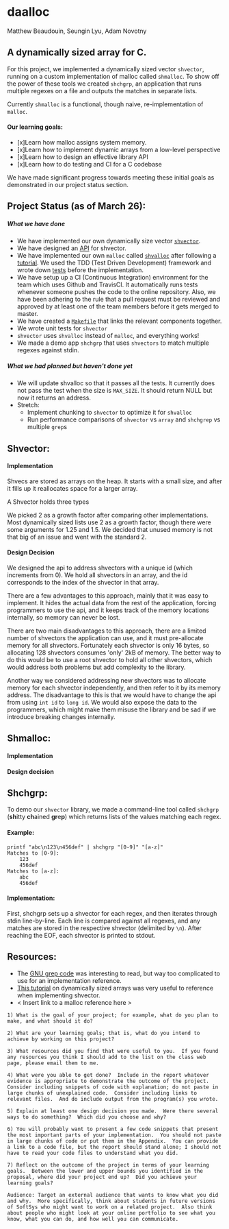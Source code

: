 # daalloc
Matthew Beaudouin, Seungin Lyu, Adam Novotny

## A dynamically sized array for C.

For this project, we implemented a dynamically sized vector `shvector`, running on a custom implementation of malloc called `shmalloc`. To show off the power of these tools we created `shchgrp`, an application that runs multiple regexes on a file and outputs the matches in separate lists.

Currently `shmalloc` is a functional, though naive, re-implementation of `malloc`.


#### Our learning goals:
- [x]Learn how malloc assigns system memory.
- [x]Learn how to implement dynamic arrays from a low-level perspective
- [x]Learn how to design an effective library API
- [x]Learn how to do testing and CI for a C codebase

We have made significant progress towards meeting these initial goals as demonstrated in our project status section. 

## Project Status (as of March 26):

##### What we have done
- We have implemented our own dynamically size vector [`shvector`](https://github.com/SeunginLyu/SoftSys-daalloc/blob/master/src/shvec.c).
- We have designed an [API](https://github.com/SeunginLyu/SoftSys-daalloc/blob/master/spec.md) for shvector.
- We have implemented our own `malloc` called [`shvalloc`](https://github.com/SeunginLyu/SoftSys-daalloc/blob/master/src/shvalloc.c) after following a [tutorial](https://danluu.com/malloc-tutorial/). We used the TDD (Test Driven Development) framework and wrote down [tests](https://github.com/SeunginLyu/SoftSys-daalloc/blob/master/src/test_shvalloc.c) before the implementation. 
- We have setup up a CI (Continuous Integration) environment for the team which uses Github and TravisCI. It automatically runs tests whenever someone pushes the code to the online repository. Also, we have been adhering to the rule that a pull request must be reviewed and approved by at least one of the team members before it gets merged to master.
- We have created a [`Makefile`](https://github.com/SeunginLyu/SoftSys-daalloc/blob/master/src/Makefile) that links the relevant components together. 
- We wrote unit tests for `shvector`
- `shvector` uses `shvalloc` instead of `malloc`, and everything works!
- We made a demo app `shchgrp` that uses `shvectors` to match multiple regexes against stdin.


##### What we had planned but haven't done yet
- We will update shvalloc so that it passes all the tests. It currently does not pass the test when the size is `MAX_SIZE`. It should return NULL but now it returns an address.
- Stretch:
    - Implement chunking to `shvector` to optimize it for `shvalloc`
    - Run performance comparisons of `shvector` vs `array` and `shchgrep` vs multiple `grep`s

## Shvector:
#### Implementation
Shvecs are stored as arrays on the heap. It starts with a small size, and after it fills up it reallocates space for a larger array.

A Shvector holds three types

We picked 2 as a growth factor after comparing other implementations. Most dynamically sized lists use 2 as a growth factor, though there were some arguments for 1.25 and 1.5. We decided that unused memory is not that big of an issue and went with the standard 2.

#### Design Decision
We designed the api to address shvectors with a unique id (which increments from 0). We hold all shvectors in an array, and the id corresponds to the index of the shvector in that array.

There are a few advantages to this approach, mainly that it was easy to implement. It hides the actual data from the rest of the application, forcing programmers to use the api, and it keeps track of the memory locations internally, so memory can never be lost.

There are two main disadvantages to this approach, there are a limited number of shvectors the application can use, and it must pre-allocate memory for all shvectors. Fortunately each shvector is only 16 bytes, so allocating 128 shvectors consumes 'only' 2kB of memory. The better way to do this would be to use a root shvector to hold all other shvectors, which would address both problems but add complexity to the library.

Another way we considered addressing new shvectors was to allocate memory for each shvector independently, and then refer to it by its memory address. The disadvantage to this is that we would have to change the api from using `int id` to `long id`. We would also expose the data to the programmers, which might make them misuse the library and be sad if we introduce breaking changes internally.


## Shmalloc:
#### Implementation
#### Design decision

## Shchgrp:
To demo our `shvector` library, we made a command-line tool called `shchgrp` (**sh**itty **ch**ained **gr**e**p**) which returns lists of the values matching each regex.

#### Example:
```
printf "abc\n123\n456def" | shchgrp "[0-9]" "[a-z]"
Matches to [0-9]:
    123
    456def
Matches to [a-z]:
    abc
    456def
```

#### Implementation:
First, shchgrp sets up a shvector for each regex, and then iterates through stdin line-by-line. Each line is compared against all regexes, and any matches are stored in the respective shvector (delimited by `\n`). After reaching the EOF, each shvector is printed to stdout.



## Resources:
- The [GNU grep code](https://savannah.gnu.org/git/?group=grep) was interesting to read, but way too complicated to use for an implementation reference.
- [This tutorial](https://www.happybearsoftware.com/implementing-a-dynamic-array) on dynamically sized arrays was very useful to reference when implementing shvector.
- \< Insert link to a malloc reference here \>

```
1) What is the goal of your project; for example, what do you plan to make, and what should it do?

2) What are your learning goals; that is, what do you intend to achieve by working on this project?

3) What resources did you find that were useful to you.  If you found any resources you think I should add to the list on the class web page, please email them to me.

4) What were you able to get done?  Include in the report whatever evidence is appropriate to demonstrate the outcome of the project.  Consider including snippets of code with explanation; do not paste in large chunks of unexplained code.  Consider including links to relevant files.  And do include output from the program(s) you wrote.

5) Explain at least one design decision you made.  Were there several ways to do something?  Which did you choose and why?

6) You will probably want to present a few code snippets that present the most important parts of your implementation.  You should not paste in large chunks of code or put them in the Appendix.  You can provide a link to a code file, but the report should stand alone; I should not have to read your code files to understand what you did.

7) Reflect on the outcome of the project in terms of your learning goals.  Between the lower and upper bounds you identified in the proposal, where did your project end up?  Did you achieve your learning goals?

Audience: Target an external audience that wants to know what you did and why.  More specifically, think about students in future versions of SoftSys who might want to work on a related project.  Also think about people who might look at your online portfolio to see what you know, what you can do, and how well you can communicate.
```